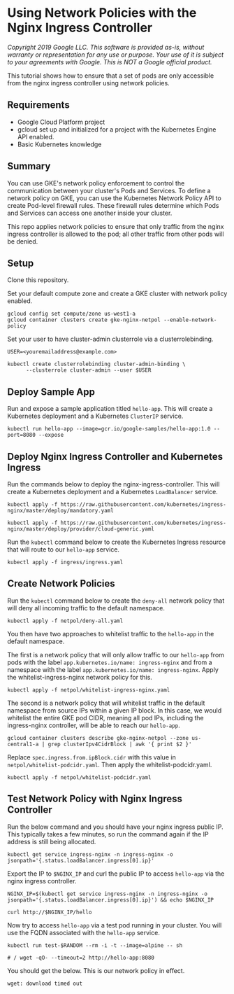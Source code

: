 # Using Network Policies with the Nginx Ingress Controller

_Copyright 2019 Google LLC. This software is provided as-is, without warranty or representation for any use or purpose. Your use of it is subject to your agreements with Google. This is NOT a Google official product._

This tutorial shows how to ensure that a set of pods are only accessible from the nginx ingress controller using network policies. 

## Requirements

* Google Cloud Platform project
* gcloud set up and initialized for a project with the Kubernetes Engine API enabled.
* Basic Kubernetes knowledge

## Summary

You can use GKE's network policy enforcement to control the communication between your cluster's Pods and Services. To define a network policy on GKE, you can use the Kubernetes Network Policy API to create Pod-level firewall rules. These firewall rules determine which Pods and Services can access one another inside your cluster.

This repo applies network policies to ensure that only traffic from the nginx ingress controller is allowed to the pod; all other traffic from other pods will be denied. 

## Setup

Clone this repository.

Set your default compute zone and create a GKE cluster with network policy enabled.
```
gcloud config set compute/zone us-west1-a
gcloud container clusters create gke-nginx-netpol --enable-network-policy
```

Set your user to have cluster-admin clusterrole via a clusterrolebinding.
```
USER=<youremailaddress@example.com>
```
```
kubectl create clusterrolebinding cluster-admin-binding \
      --clusterrole cluster-admin --user $USER
```
## Deploy Sample App
Run and expose a sample application titled `hello-app`. This will create a Kubernetes deployment and a Kubernetes `ClusterIP` service.
```
kubectl run hello-app --image=gcr.io/google-samples/hello-app:1.0 --port=8080 --expose
```

## Deploy Nginx Ingress Controller and Kubernetes Ingress
Run the commands below to deploy the nginx-ingress-controller. This will create a Kubernetes deployment and a Kubernetes `LoadBalancer` service.
```
kubectl apply -f https://raw.githubusercontent.com/kubernetes/ingress-nginx/master/deploy/mandatory.yaml
```

```
kubectl apply -f https://raw.githubusercontent.com/kubernetes/ingress-nginx/master/deploy/provider/cloud-generic.yaml
```

Run the `kubectl` command below to create the Kubernetes Ingress resource that will route to our `hello-app` service.
```
kubectl apply -f ingress/ingress.yaml
```

## Create Network Policies
Run the `kubectl` command below to create the `deny-all` network policy  that will deny all incoming traffic to the default namespace.
```
kubectl apply -f netpol/deny-all.yaml
```

You then have two approaches to whitelist traffic to the `hello-app` in the default namespace.

The first is a network policy that will only allow traffic to our `hello-app` from pods with the label `app.kubernetes.io/name: ingress-nginx` and from a namespace with the label `app.kubernetes.io/name: ingress-nginx`. Apply the whitelist-ingress-nginx network policy for this.
```
kubectl apply -f netpol/whitelist-ingress-nginx.yaml
```

The second is a network policy that will whitelist traffic in the default namespace from source IPs within a given IP block. In this case, we would whitelist the entire GKE pod CIDR, meaning all pod IPs, including the ingress-nginx controller, will be able to reach our `hello-app`. 

```
gcloud container clusters describe gke-nginx-netpol --zone us-central1-a | grep clusterIpv4CidrBlock | awk '{ print $2 }'
```

Replace `spec.ingress.from.ipBlock.cidr` with this value in `netpol/whitelist-podcidr.yaml`. Then apply the whitelist-podcidr.yaml.

```
kubectl apply -f netpol/whitelist-podcidr.yaml
```

## Test Network Policy with Nginx Ingress Controller 
Run the below command and you should have your nginx ingress public IP. This typically takes a few minutes, so run the command again if the IP address is still being allocated.
```
kubectl get service ingress-nginx -n ingress-nginx -o jsonpath='{.status.loadBalancer.ingress[0].ip}'
```

Export the IP to `$NGINX_IP` and curl the public IP to access `hello-app` via the nginx ingress controller.
```
NGINX_IP=$(kubectl get service ingress-nginx -n ingress-nginx -o jsonpath='{.status.loadBalancer.ingress[0].ip}') && echo $NGINX_IP
```
```
curl http://$NGINX_IP/hello
```

Now try to access `hello-app` via a test pod running in your cluster. You will use the FQDN associated with the `hello-app` service.
```
kubectl run test-$RANDOM --rm -i -t --image=alpine -- sh
```
```
# / wget -qO- --timeout=2 http://hello-app:8080
```

You should get the below. This is our network policy in effect.
```
wget: download timed out
```
